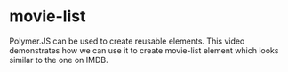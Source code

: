 # movie-list
Polymer.JS can be used to create reusable elements. This video demonstrates how we can use it to create movie-list element which looks similar to the one on IMDB.
